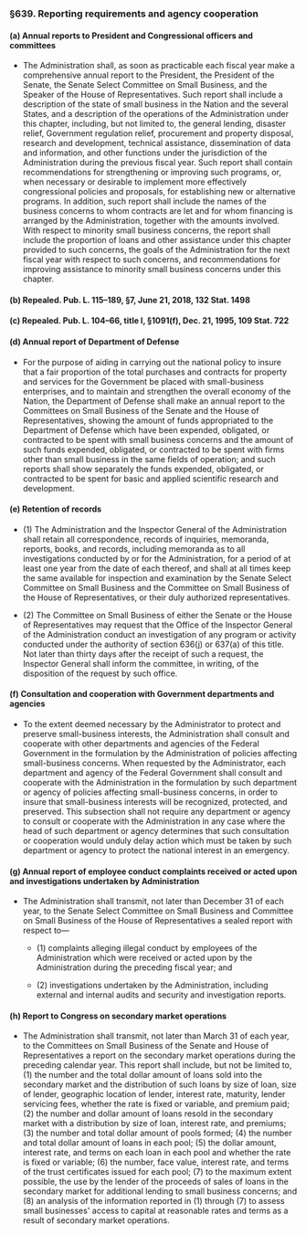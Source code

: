 ### §639. Reporting requirements and agency cooperation
#### (a) Annual reports to President and Congressional officers and committees
* The Administration shall, as soon as practicable each fiscal year make a comprehensive annual report to the President, the President of the Senate, the Senate Select Committee on Small Business, and the Speaker of the House of Representatives. Such report shall include a description of the state of small business in the Nation and the several States, and a description of the operations of the Administration under this chapter, including, but not limited to, the general lending, disaster relief, Government regulation relief, procurement and property disposal, research and development, technical assistance, dissemination of data and information, and other functions under the jurisdiction of the Administration during the previous fiscal year. Such report shall contain recommendations for strengthening or improving such programs, or, when necessary or desirable to implement more effectively congressional policies and proposals, for establishing new or alternative programs. In addition, such report shall include the names of the business concerns to whom contracts are let and for whom financing is arranged by the Administration, together with the amounts involved. With respect to minority small business concerns, the report shall include the proportion of loans and other assistance under this chapter provided to such concerns, the goals of the Administration for the next fiscal year with respect to such concerns, and recommendations for improving assistance to minority small business concerns under this chapter.

#### (b) Repealed. Pub. L. 115–189, §7, June 21, 2018, 132 Stat. 1498
#### (c) Repealed. Pub. L. 104–66, title I, §1091(f), Dec. 21, 1995, 109 Stat. 722
#### (d) Annual report of Department of Defense
* For the purpose of aiding in carrying out the national policy to insure that a fair proportion of the total purchases and contracts for property and services for the Government be placed with small-business enterprises, and to maintain and strengthen the overall economy of the Nation, the Department of Defense shall make an annual report to the Committees on Small Business of the Senate and the House of Representatives, showing the amount of funds appropriated to the Department of Defense which have been expended, obligated, or contracted to be spent with small business concerns and the amount of such funds expended, obligated, or contracted to be spent with firms other than small business in the same fields of operation; and such reports shall show separately the funds expended, obligated, or contracted to be spent for basic and applied scientific research and development.

#### (e) Retention of records
* (1) The Administration and the Inspector General of the Administration shall retain all correspondence, records of inquiries, memoranda, reports, books, and records, including memoranda as to all investigations conducted by or for the Administration, for a period of at least one year from the date of each thereof, and shall at all times keep the same available for inspection and examination by the Senate Select Committee on Small Business and the Committee on Small Business of the House of Representatives, or their duly authorized representatives.

* (2) The Committee on Small Business of either the Senate or the House of Representatives may request that the Office of the Inspector General of the Administration conduct an investigation of any program or activity conducted under the authority of section 636(j) or 637(a) of this title. Not later than thirty days after the receipt of such a request, the Inspector General shall inform the committee, in writing, of the disposition of the request by such office.

#### (f) Consultation and cooperation with Government departments and agencies
* To the extent deemed necessary by the Administrator to protect and preserve small-business interests, the Administration shall consult and cooperate with other departments and agencies of the Federal Government in the formulation by the Administration of policies affecting small-business concerns. When requested by the Administrator, each department and agency of the Federal Government shall consult and cooperate with the Administration in the formulation by such department or agency of policies affecting small-business concerns, in order to insure that small-business interests will be recognized, protected, and preserved. This subsection shall not require any department or agency to consult or cooperate with the Administration in any case where the head of such department or agency determines that such consultation or cooperation would unduly delay action which must be taken by such department or agency to protect the national interest in an emergency.

#### (g) Annual report of employee conduct complaints received or acted upon and investigations undertaken by Administration
* The Administration shall transmit, not later than December 31 of each year, to the Senate Select Committee on Small Business and Committee on Small Business of the House of Representatives a sealed report with respect to—

  * (1) complaints alleging illegal conduct by employees of the Administration which were received or acted upon by the Administration during the preceding fiscal year; and

  * (2) investigations undertaken by the Administration, including external and internal audits and security and investigation reports.

#### (h) Report to Congress on secondary market operations
* The Administration shall transmit, not later than March 31 of each year, to the Committees on Small Business of the Senate and House of Representatives a report on the secondary market operations during the preceding calendar year. This report shall include, but not be limited to, (1) the number and the total dollar amount of loans sold into the secondary market and the distribution of such loans by size of loan, size of lender, geographic location of lender, interest rate, maturity, lender servicing fees, whether the rate is fixed or variable, and premium paid; (2) the number and dollar amount of loans resold in the secondary market with a distribution by size of loan, interest rate, and premiums; (3) the number and total dollar amount of pools formed; (4) the number and total dollar amount of loans in each pool; (5) the dollar amount, interest rate, and terms on each loan in each pool and whether the rate is fixed or variable; (6) the number, face value, interest rate, and terms of the trust certificates issued for each pool; (7) to the maximum extent possible, the use by the lender of the proceeds of sales of loans in the secondary market for additional lending to small business concerns; and (8) an analysis of the information reported in (1) through (7) to assess small businesses' access to capital at reasonable rates and terms as a result of secondary market operations.